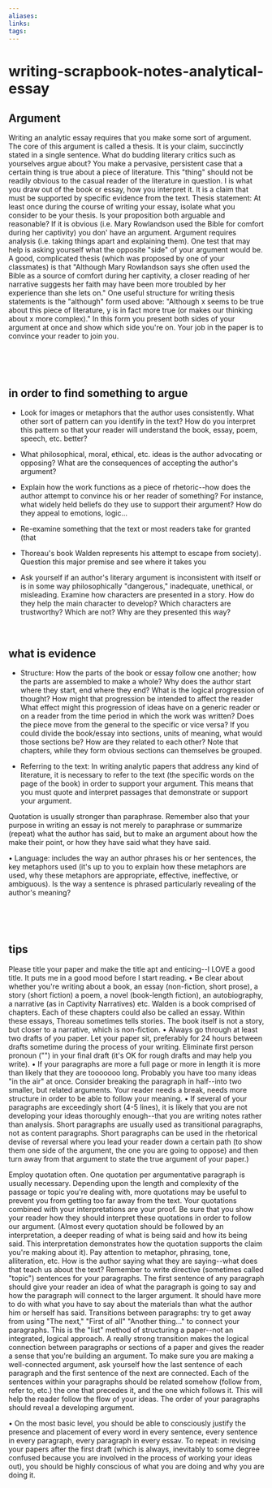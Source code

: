 ```yaml
---
aliases: 
links: 
tags: 
---
```

# writing-scrapbook-notes-analytical-essay

## Argument

Writing an analytic essay requires that you make some sort of argument. The core of this argument is called a thesis. It is your claim, succinctly stated in a single sentence. What do budding literary critics such as yourselves argue about? You make a pervasive, persistent case that a certain thing is true about a piece of literature. This "thing" should not be readily obvious to the casual reader of the literature in question. I is what you draw out of the book or essay, how you interpret it. It is a claim that must be supported by specific evidence from the text.
Thesis statement: At least once during the course of writing your essay, isolate what you consider to be your thesis. Is your proposition both arguable and reasonable? If it is obvious (i.e. Mary Rowlandson used the Bible for comfort during her captivity) you don' have an argument. Argument requires analysis (i.e. taking things apart and explaining them). One test that may help is asking yourself what the opposite "side" of your argument would be. A good, complicated thesis (which was proposed by one of your classmates) is that "Although Mary Rowlandson says she often used the Bible as a source of comfort during her captivity, a closer reading of her narrative suggests her faith may have been more troubled by her experience than she lets on." One useful structure for writing thesis statements is the "although" form used above: "Although x seems to be true about this piece of literature, y is in fact more true (or makes our thinking about x more complex)." In this form you present both sides of your argument at once and show which side you're on. Your job in the paper is to convince your reader to join you.

‍

‍

## in order to find something to argue

* Look for images or metaphors that the author uses consistently. What other sort of pattern can you identify in the text? How do you interpret this pattern so that your reader will understand the book, essay, poem, speech, etc. better?

* ﻿﻿What philosophical, moral, ethical, etc. ideas is the author advocating or opposing? What are the consequences of accepting the author's argument?

* ﻿﻿Explain how the work functions as a piece of rhetoric--how does the author attempt to convince his or her reader of something? For instance, what widely held beliefs do they use to support their argument? How do they appeal to emotions, logic...

* ﻿﻿Re-examine something that the text or most readers take for granted (that

* Thoreau's book Walden represents his attempt to escape from society).
  Question this major premise and see where it takes you

* ﻿﻿Ask yourself if an author's literary argument is inconsistent with itself or is in some way philosophically "dangerous," inadequate, unethical, or misleading.
  Examine how characters are presented in a story. How do they help the main character to develop? Which characters are trustworthy? Which are not? Why are they presented this way?

‍

## what is evidence

* ﻿﻿Structure: How the parts of the book or essay follow one another; how the parts are assembled to make a whole? Why does the author start where they start, end where they end? What is the logical progression of thought? How might that progression be intended to affect the reader What effect might this progression of ideas have on a generic reader or on a reader from the time period in which the work was written? Does the piece move from the general to the specific or vice versa? If you could divide the book/essay into sections, units of meaning, what would those sections be? How are they related to each other? Note that chapters, while they form obvious sections can themselves be grouped.

* ﻿﻿Referring to the text: In writing analytic papers that address any kind of literature, it is necessary to refer to the text (the specific words on the page of the book) in order to support your argument. This means that you must quote and interpret passages that demonstrate or support your argument.

Quotation is usually stronger than paraphrase. Remember also that your purpose in writing an essay is not merely to paraphrase or summarize (repeat) what the author has said, but to make an argument about how the make their point, or how they have said what they have said.

• Language: includes the way an author phrases his or her sentences, the key metaphors used (it's up to you to explain how these metaphors are used, why these metaphors are appropriate, effective, ineffective, or ambiguous). Is the way a sentence is phrased particularly revealing of the author's meaning?

‍

‍

## tips

Please title your paper and make the title apt and enticing--I LOVE a good title. It puts me in a good mood before I start reading.
• Be clear about whether you're writing about a book, an essay (non-fiction, short prose), a story (short fiction) a poem, a novel (book-length fiction), an autobiography, a narrative (as in Captivity Narratives) etc. Walden is a book comprised of chapters. Each of these chapters could also be called an essay. Within these essays, Thoreau sometimes tells stories. The book itself is not a story, but closer to a narrative, which is non-fiction.
• Always go through at least two drafts of you paper. Let your paper sit, preferably for 24 hours between drafts sometime during the process of your writing.
Eliminate first person pronoun ("") in your final draft (it's OK for rough drafts and may help you write).
• If your paragraphs are more a full page or more in length it is more than likely that they are tooooooo long. Probably you have too many ideas "in the air" at once. Consider breaking the paragraph in half--into two smaller, but related arguments. Your reader needs a break, needs more structure in order to be able to follow your meaning.
• If several of your paragraphs are exceedingly short (4-5 lines), it is likely that you are not developing your ideas thoroughly enough--that you are writing notes rather than analysis.
Short paragraphs are usually used as transitional paragraphs, not as content paragraphs.
Short paragraphs can be used in the rhetorical devise of reversal where you lead your reader down a certain path (to show them one side of the argument, the one you are going to oppose) and then turn away from that argument to state the true argument of your paper.)

Employ quotation often. One quotation per argumentative paragraph is usually necessary. Depending upon the length and complexity of the passage or topic you're dealing with, more quotations may be useful to prevent you from getting too far away from the text. Your quotations combined with your interpretations are your proof. Be sure that you show your reader how they should interpret these quotations in order to follow our argument. (Almost every quotation should be followed by an interpretation, a deeper reading of what is being said and how its being said. This interpretation demonstrates how the quotation supports the claim you're making about it). Pay attention to metaphor, phrasing, tone, alliteration, etc. How is the author saying what they are saying--what does that teach us about the text?
Remember to write directive (sometimes called "topic") sentences for your paragraphs. The first sentence of any paragraph should give your reader an idea of what the paragraph is going to say and how the paragraph will connect to the larger argument. It should have more to do with what you have to say about the materials than what the author him or herself has said.
Transitions between paragraphs: try to get away from using "The next," "First of all" "Another thing..." to connect your paragraphs. This is the "list" method of structuring a paper--not an integrated, logical approach. A really strong transition makes the logical connection between paragraphs or sections of a paper and gives the reader a sense that you're building an argument. To make sure you are making a well-connected argument, ask yourself how the last sentence of each paragraph and the first sentence of the next are connected. Each of the sentences within your paragraphs should be related somehow (follow from, refer to, etc.) the one that precedes it, and the one which follows it. This will help the reader follow the flow of your ideas. The order of your paragraphs should reveal a developing argument.

• On the most basic level, you should be able to consciously justify the presence and placement of every word in every sentence, every sentence in every paragraph, every paragraph in every essav. To repeat: in revising your papers after the first draft (which is always, inevitably to some degree confused because you are involved in the process of working your ideas out), you should be highly conscious of what you are doing and why you are doing it.
